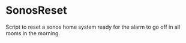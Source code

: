 # SonosReset
Script to reset a sonos home system ready for the alarm to go off in all rooms in the morning.
